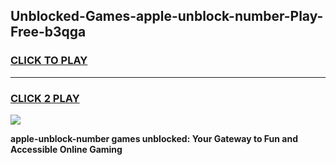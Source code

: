 
## Unblocked-Games-apple-unblock-number-Play-Free-b3qga
<h3>
<a href="https://premium76.site?title=apple-unblock-number&ref=23A">CLICK TO PLAY</a></h3>
<hr>

<h3>
<a href="https://premium76.site?title=apple-unblock-number&ref=23A">CLICK 2 PLAY</a>
  
</h3>

<a href="https://premium76.site?title=apple-unblock-number&ref=23A"><img src="https://clearcache.store/games.png"></a>


**apple-unblock-number games unblocked: Your Gateway to Fun and Accessible Online Gaming**
